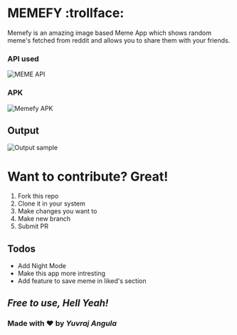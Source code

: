 # MEMEFY   :trollface:

Memefy is an amazing image based Meme App which shows random meme's fetched from reddit and allows you to share them with your friends.

### API used
![MEME API](https://meme-api.herokuapp.com/gimme)

### APK 
![Memefy APK]()

## Output
![Output sample]()

# Want to contribute? Great!
1. Fork this repo
2. Clone it in your system
3. Make changes you want to
4. Make new branch
5. Submit PR

## Todos

 - Add Night Mode
 - Make this app more intresting
 - Add feature to save meme in liked's section

## ***Free to use, Hell Yeah!***

### Made with :heart: by ***Yuvraj Angula***
